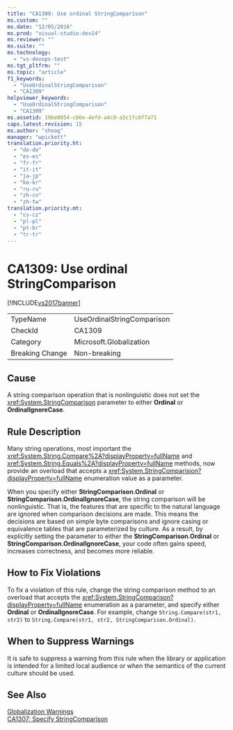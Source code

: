 ```yaml
---
title: "CA1309: Use ordinal StringComparison"
ms.custom: ""
ms.date: "12/05/2016"
ms.prod: "visual-studio-dev14"
ms.reviewer: ""
ms.suite: ""
ms.technology: 
  - "vs-devops-test"
ms.tgt_pltfrm: ""
ms.topic: "article"
f1_keywords: 
  - "UseOrdinalStringComparison"
  - "CA1309"
helpviewer_keywords: 
  - "UseOrdinalStringComparison"
  - "CA1309"
ms.assetid: 19be0854-cb6e-4efd-a4c8-a5c1fc6f7a71
caps.latest.revision: 15
ms.author: "shoag"
manager: "wpickett"
translation.priority.ht: 
  - "de-de"
  - "es-es"
  - "fr-fr"
  - "it-it"
  - "ja-jp"
  - "ko-kr"
  - "ru-ru"
  - "zh-cn"
  - "zh-tw"
translation.priority.mt: 
  - "cs-cz"
  - "pl-pl"
  - "pt-br"
  - "tr-tr"
---
```

# CA1309: Use ordinal StringComparison
[!INCLUDE[vs2017banner](../code-quality/includes/vs2017banner.md)]

|||  
|-|-|  
|TypeName|UseOrdinalStringComparison|  
|CheckId|CA1309|  
|Category|Microsoft.Globalization|  
|Breaking Change|Non-breaking|  
  
## Cause  
 A string comparison operation that is nonlinguistic does not set the <xref:System.StringComparison> parameter to either **Ordinal** or **OrdinalIgnoreCase**.  
  
## Rule Description  
 Many string operations, most important the <xref:System.String.Compare%2A?displayProperty=fullName> and <xref:System.String.Equals%2A?displayProperty=fullName> methods, now provide an overload that accepts a <xref:System.StringComparision?displayProperty=fullName> enumeration value as a parameter.  
  
 When you specify either **StringComparison.Ordinal** or **StringComparison.OrdinalIgnoreCase**, the string comparison will be nonlinguistic. That is, the features that are specific to the natural language are ignored when comparison decisions are made. This means the decisions are based on simple byte comparisons and ignore casing or equivalence tables that are parameterized by culture. As a result, by explicitly setting the parameter to either the **StringComparison.Ordinal** or **StringComparison.OrdinalIgnoreCase**, your code often gains speed, increases correctness, and becomes more reliable.  
  
## How to Fix Violations  
 To fix a violation of this rule, change the string comparison method to an overload that accepts the <xref:System.StringComparison?displayProperty=fullName> enumeration as a parameter, and specify either **Ordinal** or **OrdinalIgnoreCase**. For example, change `String.Compare(str1, str2)` to `String.Compare(str1, str2, StringComparison.Ordinal)`.  
  
## When to Suppress Warnings  
 It is safe to suppress a warning from this rule when the library or application is intended for a limited local audience or when the semantics of the current culture should be used.  
  
## See Also  
 [Globalization Warnings](../code-quality/globalization-warnings.md)   
 [CA1307: Specify StringComparison](../code-quality/ca1307--specify-stringcomparison.md)
